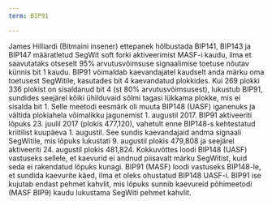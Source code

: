 ```yaml
---
term: BIP91

---
```

James Hilliardi (Bitmaini insener) ettepanek hõlbustada BIP141, BIP143 ja BIP147 määratletud SegWit soft forki aktiveerimist MASF-i kaudu, ilma et saavutataks otseselt 95% arvutusvõimsuse signaalimise toetuse nõutav künnis bit 1 kaudu. BIP91 võimaldab kaevandajatel kaudselt anda märku oma toetusest SegWitile, kasutades bit 4 kaevandatud plokkides. Kui 269 plokki 336 plokist on sisaldanud bit 4 (st 80% arvutusvõimsusest), lukustub BIP91, sundides seejärel kõiki ühilduvaid sõlmi tagasi lükkama plokke, mis ei sisalda bit 1. Selle meetodi eesmärk oli muuta BIP148 (UASF) iganenuks ja vältida plokiahela võimalikku jagunemist 1. augustil 2017. BIP91 aktiveeriti lõpuks 23. juulil 2017 (plokis 477,120), vahetult enne BIP148-s kehtestatud kriitilist kuupäeva 1. augustil. See sundis kaevandajaid andma signaali SegWitile, mis lõpuks lukustati 9. augustil plokis 479,808 ja seejärel aktiveeriti 24. augustil plokis 481,824. Kokkuvõttes loodi BIP148 (UASF) vastuseks sellele, et kaevurid ei andnud piisavalt märku SegWitist, kuid seda ei rakendatud lõpuks kunagi. BIP91 (MASF) loodi vastuseks BIP148-le, et sundida kaevurite käed, ilma et oleks ohustatud BIP148 UASF-i. BIP91 ise kujutab endast pehmet kahvlit, mis lõpuks sunnib kaevureid põhimeetodi (MASF BIP9) kaudu lukustama SegWiti pehmet kahvlit.